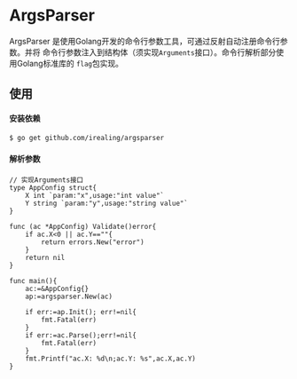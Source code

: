 # ArgsParser

ArgsParser 是使用Golang开发的命令行参数工具，可通过反射自动注册命令行参数。并将
命令行参数注入到结构体（须实现`Arguments`接口）。命令行解析部分使用Golang标准库的
`flag`包实现。


## 使用

#### 安装依赖

```bash
$ go get github.com/irealing/argsparser
```

#### 解析参数

```golang
// 实现Arguments接口
type AppConfig struct{
    X int `param:"x",usage:"int value"`
    Y string `param:"y",usage:"string value"`
}

func (ac *AppConfig) Validate()error{
    if ac.X<0 || ac.Y==""{
        return errors.New("error")
    }
    return nil
}

func main(){
    ac:=&AppConfig{}
    ap:=argsparser.New(ac)

    if err:=ap.Init(); err!=nil{
        fmt.Fatal(err)
    }
    if err:=ac.Parse();err!=nil{
        fmt.Fatal(err)
    }
    fmt.Printf("ac.X: %d\n;ac.Y: %s",ac.X,ac.Y)
}
```
